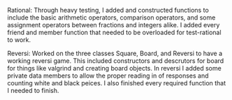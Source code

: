 Rational:
	Through heavy testing, I added and constructed functions to  include the basic arithmetic operators, comparison operators, and some assignment operators between fractions and integers alike. I added every friend and member function that needed to be overloaded for test-rational to work.

Reversi:
	Worked on the three classes Square, Board, and Reversi to have a working reversi game. This included constructors and descrutors for board for things like valgrind and creating board objects. In reversi I added some private data members to allow the proper reading in of responses and counting white and black peices. I also finished every required function that I needed to finish.